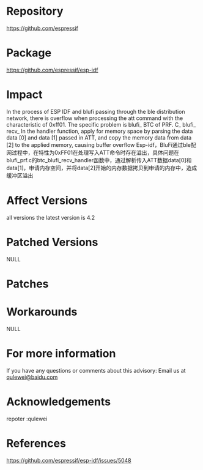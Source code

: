 # Repository
https://github.com/espressif

# Package
https://github.com/espressif/esp-idf

# Impact
In the process of ESP IDF and blufi passing through the ble distribution network, there is overflow when processing the att command with the characteristic of 0xff01. The specific problem is blufi_ BTC of PRF. C_ blufi_ recv_ In the handler function, apply for memory space by parsing the data data [0] and data [1] passed in ATT, and copy the memory data from data [2] to the applied memory, causing buffer overflow
Esp-idf，BluFi通过ble配网过程中，在特性为0xFF01在处理写入ATT命令时存在溢出，具体问题在blufi_prf.c的btc_blufi_recv_handler函数中，通过解析传入ATT数据data[0]和data[1]，申请内存空间，并将data[2]开始的内存数据拷贝到申请的内存中，造成缓冲区溢出

# Affect Versions
all versions the latest version is 4.2

# Patched Versions
NULL

# Patches


# Workarounds
NULL

# For more information
If you have any questions or comments about this advisory:
Email us at qulewei@baidu.com

# Acknowledgements
repoter :qulewei

# References
https://github.com/espressif/esp-idf/issues/5048

